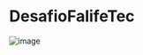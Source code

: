 # DesafioFalifeTec

![image](https://user-images.githubusercontent.com/14266075/201478016-5372be2c-0916-4d47-8881-c573833ee742.png)
